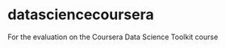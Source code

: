 datasciencecoursera
===================

For the evaluation on the Coursera Data Science Toolkit course
